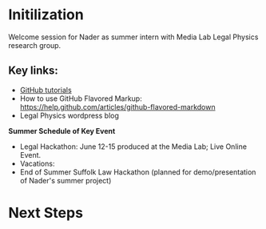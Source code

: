 # Initilization 

Welcome session for Nader as summer intern with Media Lab Legal Physics research group.

## Key links:

* [GitHub tutorials](https://try.github.io/levels/1/challenges/1)
* How to use GitHub Flavored Markup: https://help.github.com/articles/github-flavored-markdown 
* Legal Physics wordpress blog

**Summer Schedule of Key Event**
* Legal Hackathon: June 12-15 produced at the Media Lab; Live Online Event.
* Vacations:
* End of Summer Suffolk Law Hackathon (planned for demo/presentation of Nader's summer project)

# Next Steps

